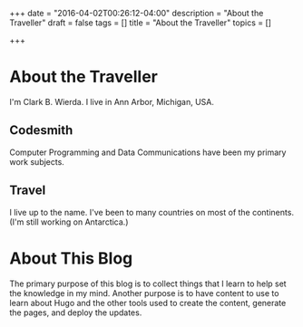 +++
date = "2016-04-02T00:26:12-04:00"
description = "About the Traveller"
draft = false
tags = []
title = "About the Traveller"
topics = []

+++

# About the Traveller
I'm Clark B. Wierda.  I live in Ann Arbor, Michigan, USA.

## Codesmith
Computer Programming and Data Communications have been my primary work subjects.

## Travel
I live up to the name.  I've been to many countries on most of the continents.  (I'm still working on Antarctica.)

# About This Blog
The primary purpose of this blog is to collect things that I learn to help set
the knowledge in my mind.  Another purpose is to have content to use to learn about
Hugo and the other tools used to create the content, generate the pages, and deploy
the updates.

